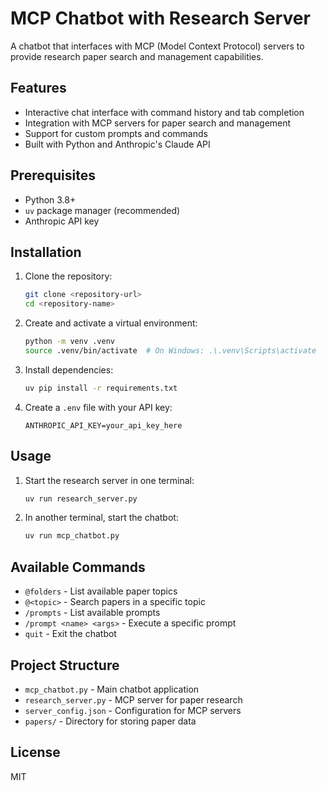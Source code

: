 # MCP Chatbot with Research Server

A chatbot that interfaces with MCP (Model Context Protocol) servers to provide research paper search and management capabilities.

## Features

- Interactive chat interface with command history and tab completion
- Integration with MCP servers for paper search and management
- Support for custom prompts and commands
- Built with Python and Anthropic's Claude API

## Prerequisites

- Python 3.8+
- `uv` package manager (recommended)
- Anthropic API key

## Installation

1. Clone the repository:
   ```bash
   git clone <repository-url>
   cd <repository-name>
   ```

2. Create and activate a virtual environment:
   ```bash
   python -m venv .venv
   source .venv/bin/activate  # On Windows: .\.venv\Scripts\activate
   ```

3. Install dependencies:
   ```bash
   uv pip install -r requirements.txt
   ```

4. Create a `.env` file with your API key:
   ```
   ANTHROPIC_API_KEY=your_api_key_here
   ```

## Usage

1. Start the research server in one terminal:
   ```bash
   uv run research_server.py
   ```

2. In another terminal, start the chatbot:
   ```bash
   uv run mcp_chatbot.py
   ```

## Available Commands

- `@folders` - List available paper topics
- `@<topic>` - Search papers in a specific topic
- `/prompts` - List available prompts
- `/prompt <name> <args>` - Execute a specific prompt
- `quit` - Exit the chatbot

## Project Structure

- `mcp_chatbot.py` - Main chatbot application
- `research_server.py` - MCP server for paper research
- `server_config.json` - Configuration for MCP servers
- `papers/` - Directory for storing paper data

## License

MIT
